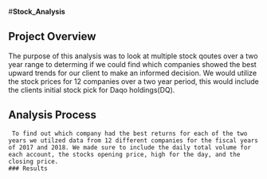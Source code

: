 #**Stock_Analysis**
## Project Overview
 The purpose of this analysis was to look at multiple stock qoutes over a two year range to determing if we could find which companies showed the best upward trends for our client to make an informed decision. We would utilize the stock prices for 12 companies over a two year period, this would include the clients initial stock pick for Daqo holdings(DQ). 
  ## Analysis Process  
     To find out which company had the best returns for each of the two years we utilzed data from 12 different companies for the fiscal years of 2017 and 2018. We made sure to include the daily total volume for each account, the stocks opening price, high for the day, and the closing price. 
    ### Results
     
